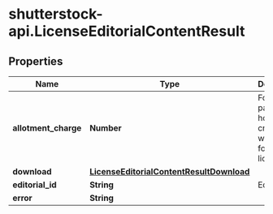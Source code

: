# shutterstock-api.LicenseEditorialContentResult

## Properties
Name | Type | Description | Notes
------------ | ------------- | ------------- | -------------
**allotment_charge** | **Number** | For pre-paid plans, how many credits were used for the item license | [optional] 
**download** | [**LicenseEditorialContentResultDownload**](LicenseEditorialContentResultDownload.md) |  | [optional] 
**editorial_id** | **String** | Editorial ID | 
**error** | **String** |  | [optional] 


